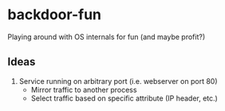 # backdoor-fun
Playing around with OS internals for fun (and maybe profit?)


## Ideas

1. Service running on arbitrary port (i.e. webserver on port 80)
    - Mirror traffic to another process
    - Select traffic based on specific attribute (IP header, etc.)